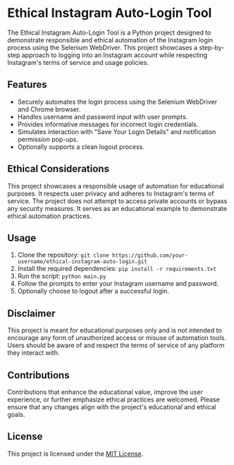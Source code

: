 # Ethical Instagram Auto-Login Tool

The Ethical Instagram Auto-Login Tool is a Python project designed to demonstrate responsible and ethical automation of the Instagram login process using the Selenium WebDriver. This project showcases a step-by-step approach to logging into an Instagram account while respecting Instagram's terms of service and usage policies.

## Features

- Securely automates the login process using the Selenium WebDriver and Chrome browser.
- Handles username and password input with user prompts.
- Provides informative messages for incorrect login credentials.
- Simulates interaction with "Save Your Login Details" and notification permission pop-ups.
- Optionally supports a clean logout process.

## Ethical Considerations

This project showcases a responsible usage of automation for educational purposes. It respects user privacy and adheres to Instagram's terms of service. The project does not attempt to access private accounts or bypass any security measures. It serves as an educational example to demonstrate ethical automation practices.

## Usage

1. Clone the repository: `git clone https://github.com/your-username/ethical-instagram-auto-login.git`
2. Install the required dependencies: `pip install -r requirements.txt`
3. Run the script: `python main.py`
4. Follow the prompts to enter your Instagram username and password.
5. Optionally choose to logout after a successful login.

## Disclaimer

This project is meant for educational purposes only and is not intended to encourage any form of unauthorized access or misuse of automation tools. Users should be aware of and respect the terms of service of any platform they interact with.

## Contributions

Contributions that enhance the educational value, improve the user experience, or further emphasize ethical practices are welcomed. Please ensure that any changes align with the project's educational and ethical goals.

## License

This project is licensed under the [MIT License](LICENSE).
